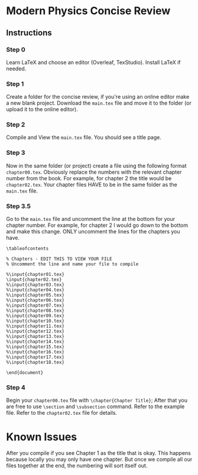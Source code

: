 # Modern Physics Concise Review
## Instructions
### Step 0
Learn LaTeX and choose an editor (Overleaf, TexStudio). Install LaTeX if needed.
### Step 1
Create a folder for the concise review, if you're using an online editor make a new blank project. Download the `main.tex` file and move it to the folder (or upload it to the online editor).
### Step 2
Compile and View the `main.tex` file. You should see a title page.
### Step 3
Now in the same folder (or project) create a file using the following format `chapter00.tex`. Obviously replace the numbers with the relevant chapter number from the book. For example, for chapter 2 the title would be `chapter02.tex`. Your chapter files HAVE to be in the same folder as the `main.tex` file.
### Step 3.5
Go to the `main.tex` file and uncomment the line at the bottom for your chapter number. For example, for chapter 2 I would go down to the bottom and make this change. ONLY uncomment the lines for the chapters you have. 
```
\tableofcontents

% Chapters - EDIT THIS TO VIEW YOUR FILE
% Uncomment the line and name your file to compile

%\input{chapter01.tex}
\input{chapter02.tex}
%\input{chapter03.tex}
%\input{chapter04.tex}
%\input{chapter05.tex}
%\input{chapter06.tex}
%\input{chapter07.tex}
%\input{chapter08.tex}
%\input{chapter09.tex}
%\input{chapter10.tex}
%\input{chapter11.tex}
%\input{chapter12.tex}
%\input{chapter13.tex}
%\input{chapter14.tex}
%\input{chapter15.tex}
%\input{chapter16.tex}
%\input{chapter17.tex}
%\input{chapter18.tex}
   	
\end{document}
```
### Step 4
Begin your `chapter00.tex` file with `\chapter{Chapter Title}`; After that you are free to use `\section` and `\subsection` command. Refer to the example file. Refer to the `chapter02.tex` file for details.
# Known Issues
After you compile if you see Chapter 1 as the title that is okay. This happens because locally you may only have one chapter. But once we compile all our files together at the end, the numbering will sort itself out. 
